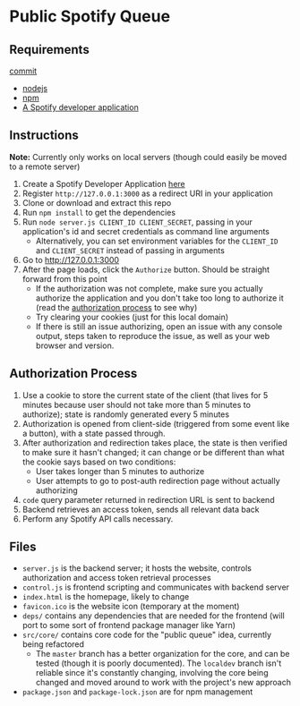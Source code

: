 # Public Spotify Queue

## Requirements

[commit](./commit/aea4cbed1798963c793239f0b8db04fc0d81bacd)

+ [nodejs](https://nodejs.org/en/)
+ [npm](https://www.npmjs.com/)
+ [A Spotify developer application](https://developer.spotify.com/dashboard/)

## Instructions

**Note:** Currently only works on local servers (though could easily be moved to a remote server)

1. Create a Spotify Developer Application [here](https://developer.spotify.com/dashboard/)
2. Register `http://127.0.0.1:3000` as a redirect URI in your application
3. Clone or download and extract this repo
4. Run `npm install` to get the dependencies
5. Run `node server.js CLIENT_ID CLIENT_SECRET`, passing in your application's id and secret credentials as command line arguments
	+ Alternatively, you can set environment variables for the `CLIENT_ID` and `CLIENT_SECRET` instead of passing in arguments
6. Go to http://127.0.0.1:3000
7. After the page loads, click the `Authorize` button. Should be straight forward from this point
	+ If the authorization was not complete, make sure you actually authorize the application and you don't take too long to authorize it (read the [authorization process](#auth-proc) to see why)
	+ Try clearing your cookies (just for this local domain)
	+ If there is still an issue authorizing, open an issue with any console output, steps taken to reproduce the issue, as well as your web browser and version.

## <a id="auth-proc"></a> Authorization Process

1. Use a cookie to store the current state of the client (that lives for 5 minutes because user should not take more than 5 minutes to authorize); state is randomly generated every 5 minutes
2. Authorization is opened from client-side (triggered from some event like a button), with a state passed through.
3. After authorization and redirection takes place, the state is then verified to make sure it hasn't changed; it can change or be different than what the cookie says based on two conditions:
	+ User takes longer than 5 minutes to authorize
	+ User attempts to go to post-auth redirection page without actually authorizing
4. `code` query parameter returned in redirection URL is sent to backend
5. Backend retrieves an access token, sends all relevant data back
6. Perform any Spotify API calls necessary.

## Files

+ `server.js` is the backend server; it hosts the website, controls authorization and access token retrieval processes
+ `control.js` is frontend scripting and communicates with backend server
+ `index.html` is the homepage, likely to change
+ `favicon.ico` is the website icon (temporary at the moment)
+ `deps/` contains any dependencies that are needed for the frontend (will port to some sort of frontend package manager like Yarn)
+ `src/core/` contains core code for the "public queue" idea, currently being refactored
	+ The `master` branch has a better organization for the core, and can be tested (though it is poorly documented). The `localdev` branch isn't reliable since it's constantly changing, involving the core being changed and moved around to work with the project's new approach
+ `package.json` and `package-lock.json` are for npm management

